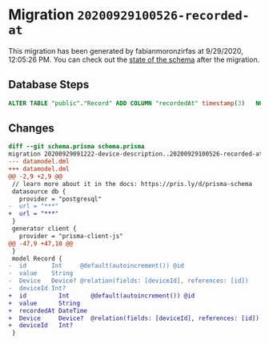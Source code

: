 # Migration `20200929100526-recorded-at`

This migration has been generated by fabianmoronzirfas at 9/29/2020, 12:05:26 PM.
You can check out the [state of the schema](./schema.prisma) after the migration.

## Database Steps

```sql
ALTER TABLE "public"."Record" ADD COLUMN "recordedAt" timestamp(3)   NOT NULL 
```

## Changes

```diff
diff --git schema.prisma schema.prisma
migration 20200929091222-device-description..20200929100526-recorded-at
--- datamodel.dml
+++ datamodel.dml
@@ -2,9 +2,9 @@
 // learn more about it in the docs: https://pris.ly/d/prisma-schema
 datasource db {
   provider = "postgresql"
-  url = "***"
+  url = "***"
 }
 generator client {
   provider = "prisma-client-js"
@@ -47,9 +47,10 @@
 }
 model Record {
-  id       Int     @default(autoincrement()) @id
-  value    String
-  Device   Device? @relation(fields: [deviceId], references: [id])
-  deviceId Int?
+  id         Int      @default(autoincrement()) @id
+  value      String
+  recordedAt DateTime
+  Device     Device?  @relation(fields: [deviceId], references: [id])
+  deviceId   Int?
 }
```


